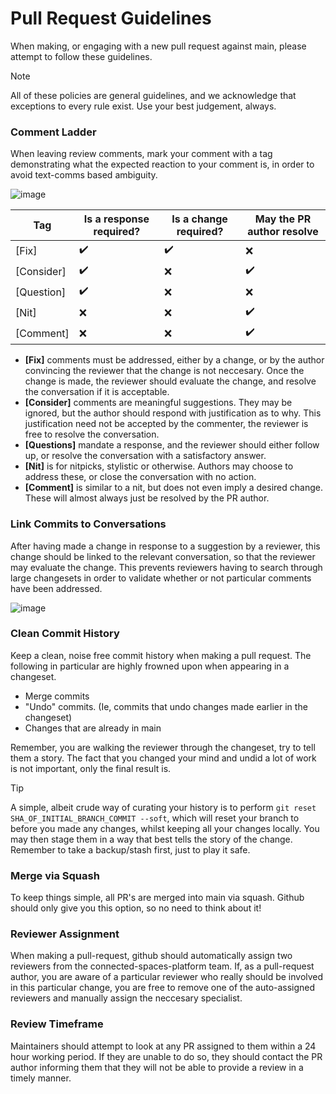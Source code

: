 # Pull Request Guidelines

When making, or engaging with a new pull request against main, please attempt to follow these guidelines.

> [!NOTE]
> All of these policies are general guidelines, and we acknowledge that exceptions to every rule exist. Use your best judgement, always.


### Comment Ladder
When leaving review comments, mark your comment with a tag demonstrating what the expected reaction to your comment is, in order to avoid text-comms based ambiguity.

![image](https://github.com/user-attachments/assets/9fd015c4-815a-4bd0-82b1-e27a6ab99717)


| Tag  | Is a response required? | Is a change required?  | May the PR author resolve |
| ------------- | ------------- | ------------- | ------------- |
| [Fix]  | ✔️  | ✔️ | ❌  |
| [Consider]  |✔️  | ❌  | ✔️  |
| [Question]  | ✔️  | ❌  | ❌  |
| [Nit]  | ❌  | ❌  | ✔️  |
| [Comment]  | ❌  | ❌  | ✔️  |

- **[Fix]** comments must be addressed, either by a change, or by the author convincing the reviewer that the change is not neccesary. Once the change is made, the reviewer should evaluate the change, and resolve the conversation if it is acceptable.
- **[Consider]** comments are meaningful suggestions. They may be ignored, but the author should respond with justification as to why. This justification need not be accepted by the commenter, the reviewer is free to resolve the conversation.
- **[Questions]** mandate a response, and the reviewer should either follow up, or resolve the conversation with a satisfactory answer.
- **[Nit]** is for nitpicks, stylistic or otherwise. Authors may choose to address these, or close the conversation with no action.
- **[Comment]** is similar to a nit, but does not even imply a desired change. These will almost always just be resolved by the PR author.

### Link Commits to Conversations
After having made a change in response to a suggestion by a reviewer, this change should be linked to the relevant conversation, so that the reviewer may evaluate the change.
This prevents reviewers having to search through large changesets in order to validate whether or not particular comments have been addressed.

![image](https://github.com/user-attachments/assets/749326a2-7f21-4836-b635-4de2dd36898f)

### Clean Commit History
Keep a clean, noise free commit history when making a pull request. The following in particular are highly frowned upon when appearing in a changeset.
- Merge commits
- "Undo" commits. (Ie, commits that undo changes made earlier in the changeset)
- Changes that are already in main

Remember, you are walking the reviewer through the changeset, try to tell them a story. The fact that you changed your mind and undid a lot of work is not important, only the final result is.

> [!TIP]
> A simple, albeit crude way of curating your history is to perform `git reset SHA_OF_INITIAL_BRANCH_COMMIT --soft`, which will reset your branch to before you made any changes, whilst keeping all your changes locally.
> You may then stage them in a way that best tells the story of the change. Remember to take a backup/stash first, just to play it safe.

### Merge via Squash
To keep things simple, all PR's are merged into main via squash. Github should only give you this option, so no need to think about it!

### Reviewer Assignment
When making a pull-request, github should automatically assign two reviewers from the connected-spaces-platform team.
If, as a pull-request author, you are aware of a particular reviewer who really should be involved in this particular change, you are free to remove one of the auto-assigned reviewers and manually assign the neccesary specialist.

### Review Timeframe
Maintainers should attempt to look at any PR assigned to them within a 24 hour working period. If they are unable to do so, they should contact the PR author informing them that they will not be able to provide a review in a timely manner.
